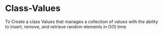 # Class-Values
To Create a class Values that manages a collection of values with the ability to insert, remove, and retrieve random elements in O(1) time
